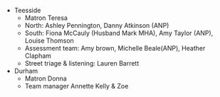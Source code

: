 - Teesside
	- Matron Teresa 
	- North: Ashley Pennington, Danny Atkinson (ANP)
	- South: Fiona McCauly (Husband Mark MHA), Amy Taylor (ANP), Louise Thomson
	- Assessment team: Amy brown, Michelle Beale(ANP), Heather Clapham
	- Street triage & listening: Lauren Barrett
- Durham
	- Matron Donna
	- Team manager Annette Kelly & Zoe